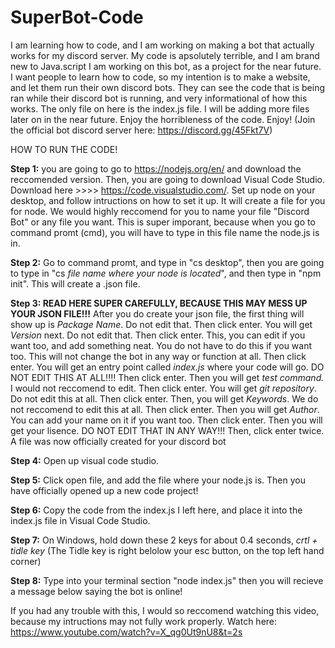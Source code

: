 # SuperBot-Code
I am learning how to code, and I am working on making a bot that actually works for my discord server. My code is apsolutely terrible, and I am brand new to Java.script
I am working on this bot, as a project for the near future. I want people to learn how to code, so my intention is to make a website, and let them run their own discord bots.
They can see the code that is being ran while their discord bot is running, and very informational of how this works.
The only file on here is the index.js file. I will be adding more files later on in the near future.
Enjoy the horribleness of the code. Enjoy! (Join the official bot discord server here: https://discord.gg/45Fkt7V)

HOW TO RUN THE CODE!

**Step 1:** you are going to go to https://nodejs.org/en/ and download the reccomended version. Then, you are going to download Visual Code Studio. Download here >>>> https://code.visualstudio.com/. Set up node on your desktop, and follow intructions on how to set it up. It will create a file for you for node. We would highly reccomend for you to name your file "Discord Bot" or any file you want. This is super imporant, because when you go to command promt (cmd), you will have to type in this file name the node.js is in. 

**Step 2:** Go to command promt, and type in "cs desktop", then you are going to type in "cs *file name where your node is located*", and then type in "npm init". This will create a .json file.

**Step 3: READ HERE SUPER CAREFULLY, BECAUSE THIS MAY MESS UP YOUR JSON FILE!!!** After you do create your json file, the first thing will show up is *Package Name*. Do not edit that. Then click enter. You will get *Version* next. Do not edit that. Then click enter. This, you can edit if you want too, and add something neat. You do not have to do this if you want too. This will not change the bot in any way or function at all.  Then click enter. You will get an entry point called *index.js* where your code will go. DO NOT EDIT THIS AT ALL!!!! Then click enter. Then you will get *test command.* I would not reccomend to edit. Then click enter. You will get *git repository*. Do not edit this at all. Then click enter. Then, you will get *Keywords*. We do not reccomend to edit this at all. Then click enter. Then you will get *Author*. You can add your name on it if you want too. Then click enter. Then you will get your lisence. DO NOT EDIT THAT IN ANY WAY!!! Then, click enter twice. A file was now officially created for your discord bot

**Step 4:** Open up visual code studio.

**Step 5:** Click open file, and add the file where your node.js is. Then you have officially opened up a new code project!

**Step 6:** Copy the code from the index.js I left here, and place it into the index.js file in Visual Code Studio.

**Step 7:** On Windows, hold down these 2 keys for about 0.4 seconds, *crtl + tidle key* (The Tidle key is right belolow your esc button, on the top left hand corner)

**Step 8:** Type into your terminal section "node index.js" then you will recieve a message below saying the bot is online!

If you had any trouble with this, I would so reccomend watching this video, because my intructions may not fully work properly. Watch here: https://www.youtube.com/watch?v=X_qg0Ut9nU8&t=2s
